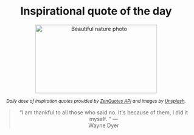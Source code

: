 
<div align="center">

# Inspirational quote of the day

<img src="./data/photo.jpeg" alt="Beautiful nature photo" width="320" height="180">

<sub><i>Daily dose of inspiration quotes provided by [ZenQuotes API](https://zenquotes.io/) and images by [Unsplash](https://unsplash.com/).</i></sub>


<blockquote>&ldquo;I am thankful to all those who said no. It's because of them, I did it myself.  &rdquo; &mdash; <footer>Wayne Dyer</footer></blockquote>

</div>
